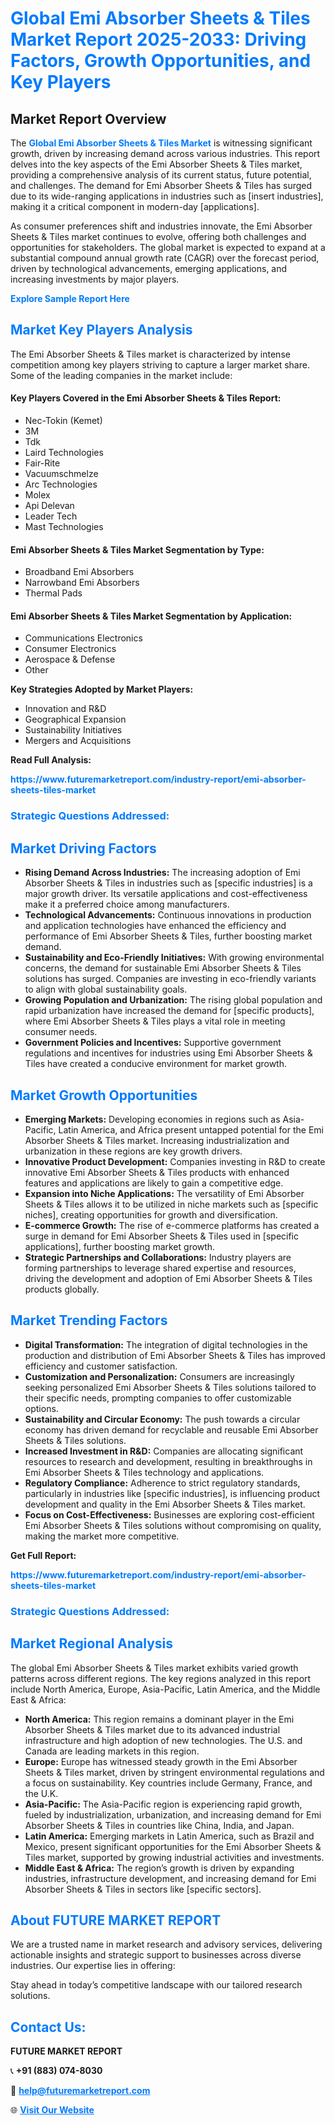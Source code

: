<h1 style="color: #007BFF;">Global Emi Absorber Sheets & Tiles Market Report 2025-2033: Driving Factors, Growth Opportunities, and Key Players</h1>

<section id="overview">
<h2>Market Report Overview</h2>
<p>The <a href="https://www.futuremarketreport.com/industry-report/emi-absorber-sheets-tiles-market" style="color: #007BFF; text-decoration: none;"><strong>Global Emi Absorber Sheets & Tiles Market</strong></a> is witnessing significant growth, driven by increasing demand across various industries. This report delves into the key aspects of the Emi Absorber Sheets & Tiles market, providing a comprehensive analysis of its current status, future potential, and challenges. The demand for Emi Absorber Sheets & Tiles has surged due to its wide-ranging applications in industries such as [insert industries], making it a critical component in modern-day [applications].</p>
<p>As consumer preferences shift and industries innovate, the Emi Absorber Sheets & Tiles market continues to evolve, offering both challenges and opportunities for stakeholders. The global market is expected to expand at a substantial compound annual growth rate (CAGR) over the forecast period, driven by technological advancements, emerging applications, and increasing investments by major players.</p>
</section>

<section id="overview">
<p><a href="https://www.futuremarketreport.com/request-sample/reportId=30920" style="color: #007BFF; text-decoration: none;"><strong>Explore Sample Report Here</strong></a></p>
</section>

<section id="key-players">
<h2 style="color: #007BFF;">Market Key Players Analysis</h2>
<p>The Emi Absorber Sheets & Tiles market is characterized by intense competition among key players striving to capture a larger market share. Some of the leading companies in the market include:</p>
<h4>Key Players Covered in the Emi Absorber Sheets & Tiles Report:</h4>
<ul><li>Nec-Tokin (Kemet)</li><li>3M</li><li>Tdk</li><li>Laird Technologies</li><li>Fair-Rite</li><li>Vacuumschmelze</li><li>Arc Technologies</li><li>Molex</li><li>Api Delevan</li><li>Leader Tech</li><li>Mast Technologies</li></ul>
<h4>Emi Absorber Sheets & Tiles Market Segmentation by Type:</h4>
<ul><li>Broadband Emi Absorbers</li><li>Narrowband Emi Absorbers</li><li>Thermal Pads</li></ul>

<h4>Emi Absorber Sheets & Tiles Market Segmentation by Application:</h4>
<ul><li>Communications Electronics</li><li>Consumer Electronics</li><li>Aerospace &amp; Defense</li><li>Other</li></ul>
<p><strong>Key Strategies Adopted by Market Players:</strong></p>
<ul>
<li>Innovation and R&D</li>
<li>Geographical Expansion</li>
<li>Sustainability Initiatives</li>
<li>Mergers and Acquisitions</li>
</ul>
</section>

<section>
<p><strong>Read Full Analysis: </strong></p><a href="https://www.futuremarketreport.com/industry-report/emi-absorber-sheets-tiles-market" style="color: #007BFF; text-decoration: none;"><strong>https://www.futuremarketreport.com/industry-report/emi-absorber-sheets-tiles-market</strong></a>
<h3 style="color: #007BFF;">Strategic Questions Addressed:</h3>
</section>

<section id="driving-factors">
<h2 style="color: #007BFF;">Market Driving Factors</h2>
<ul>
<li><strong>Rising Demand Across Industries:</strong> The increasing adoption of Emi Absorber Sheets & Tiles in industries such as [specific industries] is a major growth driver. Its versatile applications and cost-effectiveness make it a preferred choice among manufacturers.</li>
<li><strong>Technological Advancements:</strong> Continuous innovations in production and application technologies have enhanced the efficiency and performance of Emi Absorber Sheets & Tiles, further boosting market demand.</li>
<li><strong>Sustainability and Eco-Friendly Initiatives:</strong> With growing environmental concerns, the demand for sustainable Emi Absorber Sheets & Tiles solutions has surged. Companies are investing in eco-friendly variants to align with global sustainability goals.</li>
<li><strong>Growing Population and Urbanization:</strong> The rising global population and rapid urbanization have increased the demand for [specific products], where Emi Absorber Sheets & Tiles plays a vital role in meeting consumer needs.</li>
<li><strong>Government Policies and Incentives:</strong> Supportive government regulations and incentives for industries using Emi Absorber Sheets & Tiles have created a conducive environment for market growth.</li>
</ul>
</section>

<section id="growth-opportunities">
<h2 style="color: #007BFF;">Market Growth Opportunities</h2>
<ul>
<li><strong>Emerging Markets:</strong> Developing economies in regions such as Asia-Pacific, Latin America, and Africa present untapped potential for the Emi Absorber Sheets & Tiles market. Increasing industrialization and urbanization in these regions are key growth drivers.</li>
<li><strong>Innovative Product Development:</strong> Companies investing in R&D to create innovative Emi Absorber Sheets & Tiles products with enhanced features and applications are likely to gain a competitive edge.</li>
<li><strong>Expansion into Niche Applications:</strong> The versatility of Emi Absorber Sheets & Tiles allows it to be utilized in niche markets such as [specific niches], creating opportunities for growth and diversification.</li>
<li><strong>E-commerce Growth:</strong> The rise of e-commerce platforms has created a surge in demand for Emi Absorber Sheets & Tiles used in [specific applications], further boosting market growth.</li>
<li><strong>Strategic Partnerships and Collaborations:</strong> Industry players are forming partnerships to leverage shared expertise and resources, driving the development and adoption of Emi Absorber Sheets & Tiles products globally.</li>
</ul>
</section>

<section id="trending-factors">
<h2 style="color: #007BFF;">Market Trending Factors</h2>
<ul>
<li><strong>Digital Transformation:</strong> The integration of digital technologies in the production and distribution of Emi Absorber Sheets & Tiles has improved efficiency and customer satisfaction.</li>
<li><strong>Customization and Personalization:</strong> Consumers are increasingly seeking personalized Emi Absorber Sheets & Tiles solutions tailored to their specific needs, prompting companies to offer customizable options.</li>
<li><strong>Sustainability and Circular Economy:</strong> The push towards a circular economy has driven demand for recyclable and reusable Emi Absorber Sheets & Tiles solutions.</li>
<li><strong>Increased Investment in R&D:</strong> Companies are allocating significant resources to research and development, resulting in breakthroughs in Emi Absorber Sheets & Tiles technology and applications.</li>
<li><strong>Regulatory Compliance:</strong> Adherence to strict regulatory standards, particularly in industries like [specific industries], is influencing product development and quality in the Emi Absorber Sheets & Tiles market.</li>
<li><strong>Focus on Cost-Effectiveness:</strong> Businesses are exploring cost-efficient Emi Absorber Sheets & Tiles solutions without compromising on quality, making the market more competitive.</li>
</ul>
</section>

<section>
<p><strong>Get Full Report: </strong></p><a href="https://www.futuremarketreport.com/industry-report/emi-absorber-sheets-tiles-market" style="color: #007BFF; text-decoration: none;"><strong>https://www.futuremarketreport.com/industry-report/emi-absorber-sheets-tiles-market</strong></a>
<h3 style="color: #007BFF;">Strategic Questions Addressed:</h3>
</section>


<section id="regional-analysis">
<h2 style="color: #007BFF;">Market Regional Analysis</h2>
<p>The global Emi Absorber Sheets & Tiles market exhibits varied growth patterns across different regions. The key regions analyzed in this report include North America, Europe, Asia-Pacific, Latin America, and the Middle East & Africa:</p>
<ul>
<li><strong>North America:</strong> This region remains a dominant player in the Emi Absorber Sheets & Tiles market due to its advanced industrial infrastructure and high adoption of new technologies. The U.S. and Canada are leading markets in this region.</li>
<li><strong>Europe:</strong> Europe has witnessed steady growth in the Emi Absorber Sheets & Tiles market, driven by stringent environmental regulations and a focus on sustainability. Key countries include Germany, France, and the U.K.</li>
<li><strong>Asia-Pacific:</strong> The Asia-Pacific region is experiencing rapid growth, fueled by industrialization, urbanization, and increasing demand for Emi Absorber Sheets & Tiles in countries like China, India, and Japan.</li>
<li><strong>Latin America:</strong> Emerging markets in Latin America, such as Brazil and Mexico, present significant opportunities for the Emi Absorber Sheets & Tiles market, supported by growing industrial activities and investments.</li>
<li><strong>Middle East & Africa:</strong> The region’s growth is driven by expanding industries, infrastructure development, and increasing demand for Emi Absorber Sheets & Tiles in sectors like [specific sectors].</li>
</ul>
</section>

<footer>
<h2 style="color: #007BFF;">About FUTURE MARKET REPORT</h2>
<p>We are a trusted name in market research and advisory services, delivering actionable insights and strategic support to businesses across diverse industries. Our expertise lies in offering:</p>

<p>Stay ahead in today’s competitive landscape with our tailored research solutions.</p>

<h2 style="color: #007BFF;">Contact Us:</h2>
<p><strong>FUTURE MARKET REPORT</strong></p>
<p>📞 <strong>+91 (883) 074-8030</strong></p>
<p>📧 <strong><a href="mailto:help@futuremarketreport.com" style="color: #007BFF;">help@futuremarketreport.com</a></strong></p>
<p>🌐 <strong><a href="https://www.futuremarketreport.com/" style="color: #007BFF;">Visit Our Website</a></strong></p>
</footer>